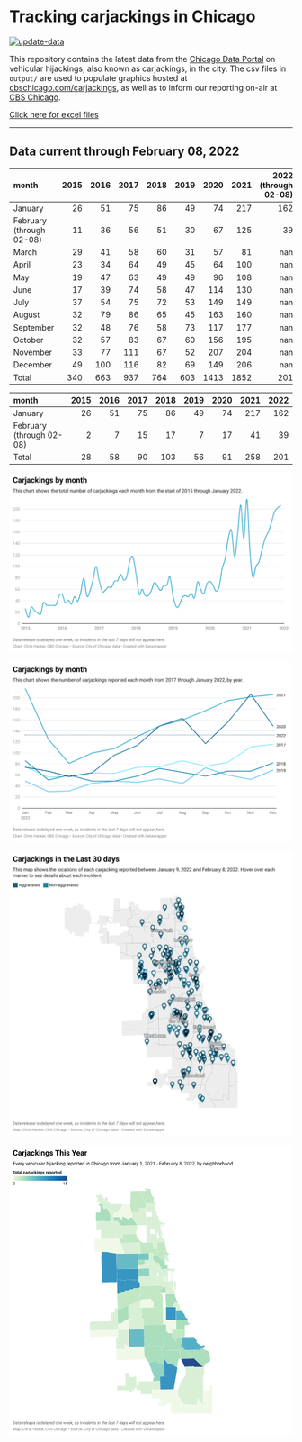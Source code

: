 # Tracking carjackings in Chicago

[![update-data](https://github.com/hackerlikecomputer/chicago-carjacking-tracker/actions/workflows/update-data.yml/badge.svg)](https://github.com/hackerlikecomputer/chicago-carjacking-tracker/actions/workflows/update-data.yml)

This repository contains the latest data from the [Chicago Data Portal](https://data.cityofchicago.org) on vehicular hijackings, also known as carjackings, in the city. 
The csv files in `output/` are used to populate graphics hosted at [cbschicago.com/carjackings](https://cbschicago.com/carjackings), as well as to inform our reporting on-air at [CBS Chicago](https://cbschicago.com).

[Click here for excel files](output/excel/)

---

## Data current through February 08, 2022

| month                    |   2015 |   2016 |   2017 |   2018 |   2019 |   2020 |   2021 |   2022 (through 02-08) |
|:-------------------------|-------:|-------:|-------:|-------:|-------:|-------:|-------:|-----------------------:|
| January                  |     26 |     51 |     75 |     86 |     49 |     74 |    217 |                    162 |
| February (through 02-08) |     11 |     36 |     56 |     51 |     30 |     67 |    125 |                     39 |
| March                    |     29 |     41 |     58 |     60 |     31 |     57 |     81 |                    nan |
| April                    |     23 |     34 |     64 |     49 |     45 |     64 |    100 |                    nan |
| May                      |     19 |     47 |     63 |     49 |     49 |     96 |    108 |                    nan |
| June                     |     17 |     39 |     74 |     58 |     47 |    114 |    130 |                    nan |
| July                     |     37 |     54 |     75 |     72 |     53 |    149 |    149 |                    nan |
| August                   |     32 |     79 |     86 |     65 |     45 |    163 |    160 |                    nan |
| September                |     32 |     48 |     76 |     58 |     73 |    117 |    177 |                    nan |
| October                  |     32 |     57 |     83 |     67 |     60 |    156 |    195 |                    nan |
| November                 |     33 |     77 |    111 |     67 |     52 |    207 |    204 |                    nan |
| December                 |     49 |    100 |    116 |     82 |     69 |    149 |    206 |                    nan |
| Total                    |    340 |    663 |    937 |    764 |    603 |   1413 |   1852 |                    201 |

| month                    |   2015 |   2016 |   2017 |   2018 |   2019 |   2020 |   2021 |   2022 |
|:-------------------------|-------:|-------:|-------:|-------:|-------:|-------:|-------:|-------:|
| January                  |     26 |     51 |     75 |     86 |     49 |     74 |    217 |    162 |
| February (through 02-08) |      2 |      7 |     15 |     17 |      7 |     17 |     41 |     39 |
| Total                    |     28 |     58 |     90 |    103 |     56 |     91 |    258 |    201 |

[![output/img/dw/carjacking-by-month-historical.png](output/img/dw/carjacking-by-month-historical.png)](https://datawrapper.dwcdn.net/Y7rwP/)

[![output/img/dw/carjacking-by-month-yoy.png](output/img/dw/carjacking-by-month-yoy.png)](https://datawrapper.dwcdn.net/8Ljaw/)

[![output/img/dw/carjacking-last-30-days.png](output/img/dw/carjacking-last-30-days.png)](https://datawrapper.dwcdn.net/EK2p4/)

[![output/img/dw/carjacking-by-neighborhood.png](output/img/dw/carjacking-by-neighborhood.png)](https://datawrapper.dwcdn.net/EurKU/)

